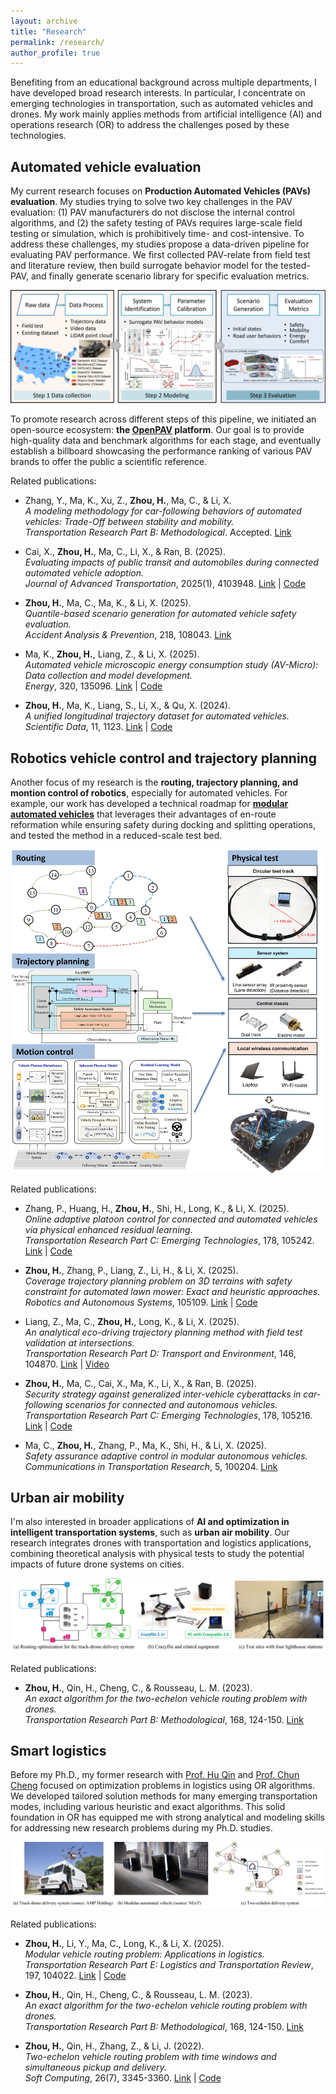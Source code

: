 ```yaml
---
layout: archive
title: "Research"
permalink: /research/
author_profile: true
---
```


Benefiting from an educational background across multiple departments, I have developed broad research interests. In particular, I concentrate on emerging technologies in transportation, such as automated vehicles and drones. My work mainly applies methods from artificial intelligence (AI) and operations research (OR) to address the challenges posed by these technologies.

## Automated vehicle evaluation

My current research focuses on **Production Automated Vehicles (PAVs) evaluation**. My studies trying to solve two key challenges in the PAV evaluation: (1) PAV manufacturers do not disclose the internal control algorithms, and (2) the safety testing of PAVs requires large-scale field testing or simulation, which is prohibitively time- and cost-intensive. To address these challenges, my studies propose a data-driven pipeline for evaluating PAV performance. We first collected PAV-relate from field test and literature review, then build surrogate behavior model for the tested-PAV, and finally generate scenario library for specific evaluation metrics.

![alt text](../images/method.png)

To promote research across different steps of this pipeline, we initiated an open-source ecosystem: **the [OpenPAV](https://github.com/OpenPAV/OpenPAV) platform**. Our goal is to provide high-quality data and benchmark algorithms for each stage, and eventually establish a billboard showcasing the performance ranking of various PAV brands to offer the public a scientific reference.

Related publications:
- Zhang, Y., Ma, K., Xu, Z., **Zhou, H.**, Ma, C., & Li, X.  
  *A modeling methodology for car-following behaviors of automated vehicles: Trade-Off between stability and mobility.*  
  *Transportation Research Part B: Methodological*. Accepted. [Link](https://papers.ssrn.com/sol3/papers.cfm?abstract_id=4866270)

- Cai, X., **Zhou, H.**, Ma, C., Li, X., & Ran, B. (2025).  
  *Evaluating impacts of public transit and automobiles during connected automated vehicle adoption.*  
  *Journal of Advanced Transportation*, 2025(1), 4103948. [Link](https://doi.org/10.1155/atr/4103948) | [Code](https://github.com/zll-hust/AV-VISSIM)
  
- **Zhou, H.**, Ma, C., Ma, K., & Li, X. (2025).  
  *Quantile-based scenario generation for automated vehicle safety evaluation.*  
  *Accident Analysis & Prevention*, 218, 108043. [Link](https://www.sciencedirect.com/science/article/pii/S0001457525001290)

- Ma, K., **Zhou, H.**, Liang, Z., & Li, X. (2025).  
  *Automated vehicle microscopic energy consumption study (AV-Micro): Data collection and model development.*  
  *Energy*, 320, 135096. [Link](https://doi.org/10.1016/j.energy.2025.135096) | [Code](https://github.com/MarkMaaaaa/AV_Energy_Analysis)
  
- **Zhou, H.**, Ma, K., Liang, S., Li, X., & Qu, X. (2024).  
  *A unified longitudinal trajectory dataset for automated vehicles.*  
  *Scientific Data*, 11, 1123. [Link](https://doi.org/10.1038/s41597-024-03795-y) | [Code](https://github.com/CATS-Lab/Filed-Experiment-Data-ULTra-AV)


## Robotics vehicle control and trajectory planning

Another focus of my research is the **routing, trajectory planning, and montion control of robotics**, especially for automated vehicles. For example, our work has developed a technical roadmap for **[modular automated vehicles](https://www.next-future-mobility.com/)** that leverages their advantages of en-route reformation while ensuring safety during docking and splitting operations, and tested the method in a reduced-scale test bed.

![alt text](../images/modular.png)

Related publications:
- Zhang, P., Huang, H., **Zhou, H.**, Shi, H., Long, K., & Li, X. (2025).  
  *Online adaptive platoon control for connected and automated vehicles via physical enhanced residual learning.*  
  *Transportation Research Part C: Emerging Technologies*, 178, 105242. [Link](https://doi.org/10.1016/j.trc.2025.105242) | [Code](https://github.com/CATS-Lab/AV-Control-PERL_Platooning)
  
- **Zhou, H.**, Zhang, P., Liang, Z., Li, H., & Li, X. (2025).  
  *Coverage trajectory planning problem on 3D terrains with safety constraint for automated lawn mower: Exact and heuristic approaches.*  
  *Robotics and Autonomous Systems*, 105109. [Link](https://doi.org/10.1016/j.robot.2025.105109) | [Code](https://github.com/CATS-Lab/Mower-CTPP-3D)
  
- Liang, Z., Ma, C., **Zhou, H.**, Long, K., & Li, X. (2025).  
  *An analytical eco-driving trajectory planning method with field test validation at intersections.*  
  *Transportation Research Part D: Transport and Environment*, 146, 104870. [Link](https://doi.org/10.1016/j.trd.2025.104870) | [Video](https://youtu.be/IgchcTqqOIA)

- **Zhou, H.**, Ma, C., Cai, X., Ma, K., Li, X., & Ran, B. (2025).  
  *Security strategy against generalized inter-vehicle cyberattacks in car-following scenarios for connected and autonomous vehicles.*  
  *Transportation Research Part C: Emerging Technologies*, 178, 105216. [Link](https://doi.org/10.1016/j.trc.2025.105216) | [Code](https://github.com/CATS-Lab/Cybersecurity)
  
- Ma, C., **Zhou, H.**, Zhang, P., Ma, K., Shi, H., & Li, X. (2025).  
  *Safety assurance adaptive control in modular autonomous vehicles.*  
  *Communications in Transportation Research*, 5, 100204. [Link](https://doi.org/10.1016/j.commtr.2025.100204)

## Urban air mobility

I'm also interested in broader applications of **AI and optimization in intelligent transportation systems**, such as **urban air mobility**. Our research integrates drones with transportation and logistics applications, combining theoretical analysis with physical tests to study the potential impacts of future drone systems on cities.

![alt text](../images/drone.png)

Related publications:
- **Zhou, H.**, Qin, H., Cheng, C., & Rousseau, L. M. (2023).  
  *An exact algorithm for the two-echelon vehicle routing problem with drones.*  
  *Transportation Research Part B: Methodological*, 168, 124-150. [Link](https://doi.org/10.1016/j.trb.2023.01.002)

<!-- ## Intelligent traffic management -->

## Smart logistics

Before my Ph.D., my former research with [Prof. Hu Qin](https://cm.hust.edu.cn/info/1745/24587.htm) and [Prof. Chun Cheng](https://sites.google.com/site/chun123cheng/home) focused on optimization problems in logistics using OR algorithms. We developed tailored solution methods for many emerging transportation modes, including various heuristic and exact algorithms. This solid foundation in OR has equipped me with strong analytical and modeling skills for addressing new research problems during my Ph.D. studies.

![alt text](../images/logistics.png)

Related publications:
- **Zhou, H.**, Li, Y., Ma, C., Long, K., & Li, X. (2025).  
  *Modular vehicle routing problem: Applications in logistics.*  
  *Transportation Research Part E: Logistics and Transportation Review*, 197, 104022. [Link](https://doi.org/10.1016/j.tre.2025.104022) | [Code](https://github.com/CATS-Lab/MVRP)

- **Zhou, H.**, Qin, H., Cheng, C., & Rousseau, L. M. (2023).  
  *An exact algorithm for the two-echelon vehicle routing problem with drones.*  
  *Transportation Research Part B: Methodological*, 168, 124-150. [Link](https://doi.org/10.1016/j.trb.2023.01.002)

- **Zhou, H.**, Qin, H., Zhang, Z., & Li, J. (2022).  
  *Two-echelon vehicle routing problem with time windows and simultaneous pickup and delivery.*  
  *Soft Computing*, 26(7), 3345-3360. [Link](https://doi.org/10.1007/s00500-021-06712-2) | [Code](https://github.com/zll-hust/2E-VRPTWSPD)